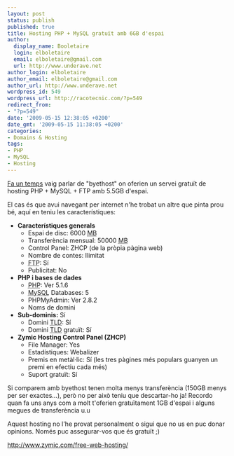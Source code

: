 ```yaml
---
layout: post
status: publish
published: true
title: Hosting PHP + MySQL gratuït amb 6GB d'espai
author:
  display_name: Booletaire
  login: elboletaire
  email: elboletaire@gmail.com
  url: http://www.underave.net
author_login: elboletaire
author_email: elboletaire@gmail.com
author_url: http://www.underave.net
wordpress_id: 549
wordpress_url: http://racotecnic.com/?p=549
redirect_from:
- "?p=549"
date: '2009-05-15 12:38:05 +0200'
date_gmt: '2009-05-15 11:38:05 +0200'
categories:
- Domains & Hosting
tags:
- PHP
- MySQL
- Hosting
---
```


<a title="Veure entrada al respecte" href="http://racotecnic.com/2009/01/hosting-php-mysql-gratuit-amb-5gb-de-capacitat" target="_self">Fa un temps</a> vaig parlar de "byethost" on oferien un servei gratuït de hosting PHP + MySQL + FTP amb 5.5GB d'espai.

El cas és que avui navegant per internet n'he trobat un altre que pinta prou bé, aquí en teniu les característiques:

- **Característiques generals**
  + Espai de disc: 6000 <abbr title="Megabyte">MB</abbr>
  + Transferència mensual: 50000 <abbr title="Megabyte">MB</abbr>
  + Control Panel: ZHCP (de la pròpia pàgina web)
  + Nombre de contes: Ilimitat
  + <abbr title="File Transfer Protocol">FTP</abbr>: Sí
  + Publicitat: No
- **PHP i bases de dades**
  + <abbr title="Hypertext Preprocessor">PHP</abbr>: Ver 5.1.6
  + <abbr title="Structured Query Language">MySQL</abbr> Databases: 5
  + PHPMyAdmin: Ver 2.8.2
  + Noms de domini
- **Sub-dominis:** Sí
  + Domini <abbr title="Top Level Domain">TLD</abbr>: Sí
  + Domini <abbr title="Top Level Domain">TLD</abbr> gratuït: Sí
- **Zymic Hosting Control Panel (ZHCP)**
  + File Manager: Yes
  + Estadístiques: Webalizer
  + Premis en metàl·lic: Sí (les tres pàgines més populars guanyen un premi en efectiu cada més)
  + Suport gratuït: Sí

Si comparem amb byethost tenen molta menys transferència (150GB menys per ser exactes...), però no per això teniu que descartar-ho ja! Recordo quan fa uns anys com a molt t'oferien gratuïtament 1GB d'espai i alguns megues de transferència u.u

Aquest hosting no l'he provat personalment o sigui que no us en puc donar opinions. Només puc assegurar-vos que és gratuït ;)

<a href="http://www.zymic.com/free-web-hosting/">http://www.zymic.com/free-web-hosting/</a>
